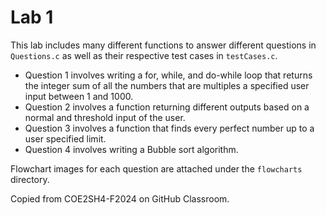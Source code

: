 # Lab 1
This lab includes many different functions to answer different questions in `Questions.c` as well as their respective test cases in `testCases.c`.
- Question 1 involves writing a for, while, and do-while loop that returns the integer sum of all the numbers that are multiples a specified user input between 1 and 1000.
- Question 2 involves a function returning different outputs based on a normal and threshold input of the user.
- Question 3 involves a function that finds every perfect number up to a user specified limit.
- Question 4 involves writing a Bubble sort algorithm.

Flowchart images for each question are attached under the `flowcharts` directory.

Copied from COE2SH4-F2024 on GitHub Classroom.
